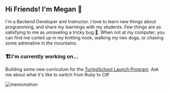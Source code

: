## Hi Friends! I'm Megan 👋

I'm a Backend Developer and Instructor.  I love to learn new things about programming, and share my learnings with my students.  Few things are as satisfying to me as unraveling a tricky bug 🐛.  When not at my computer, you can find me curled up in my knitting nook, walking my two dogs, or chasing some adrenaline in the mountains.

### 🏗️I'm currently working on...
Building some new curriculum for the [TuringSchool Launch Program](https://github.com/turingschool/launch-curriculum).  Ask me about what it's like to switch from Ruby to C#!

<p><img align="center" src="https://github-readme-stats.vercel.app/api/top-langs?username=memcmahon&show_icons=true&locale=en&layout=compact&theme=buefy" alt="memcmahon" /></p>
